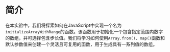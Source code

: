 # 简介

在本实验中，我们将探索如何在JavaScript中实现一个名为`initializeArrayWithRange`的函数。该函数用于初始化一个包含指定范围内数字的数组，并可选择包含步长值。我们将学习如何使用`Array.from()`、`map()`函数和默认参数值来创建一个灵活且可复用的函数，用于生成具有一系列值的数组。
